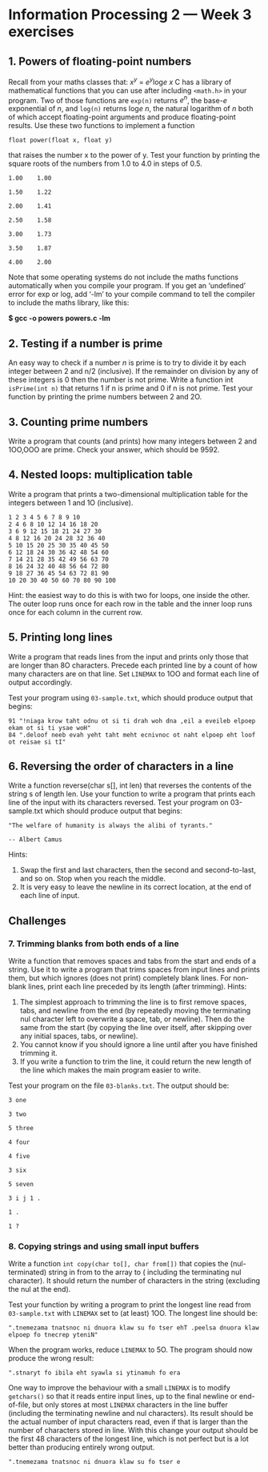 ﻿# Information Processing 2 — Week 3 exercises

## 1. Powers of floating-point numbers

Recall from your maths classes that: <i>x<sup>y</sup></i> = <i>e<sup>y</sup></i>log</sup><i>e x</i>
C has a library of mathematical functions that you can use after including `<math.h>` in your program.
Two of those functions are
`exp(n)` returns <i>e<sup>n</sup></i>, the base-<i>e</i> exponential of <i>n</i>, and
`log(n)` returns log*e n*, the natural logarithm of *n*
both of which accept floating-point arguments and produce floating-point results. Use these two functions to implement a
function

`float power(float x, float y)`

that raises the number x to the power of y. Test your function by printing the square roots of the numbers from 1.0 to
4.0 in steps of 0.5.

```
1.00	1.00

1.50	1.22

2.00	1.41

2.50	1.58

3.00	1.73

3.50	1.87

4.00	2.00
```

Note that some operating systems do not include the maths functions automatically when you compile your program. If you
get an ‘undefined’ error for exp or log, add ‘-lm’ to your compile command to tell the compiler to include the maths
library, like this:

**$ gcc -o powers powers.c -lm**

## 2. Testing if a number is prime

An easy way to check if a number *n* is prime is to try to divide it by each integer between 2 and n/2
(inclusive). If the remainder on division by any of these integers is 0 then the number is not prime.
Write a function int `isPrime(int n)` that returns 1 if n is prime and 0 if n is not prime. Test your function by
printing the prime numbers between 2 and 2O.

## 3. Counting prime numbers

Write a program that counts (and prints) how many integers between 2 and 1OO,OOO are prime. Check your answer, which
should be 9592.

## 4. Nested loops: multiplication table

Write a program that prints a two-dimensional multiplication table for the integers between 1 and 1O (inclusive).
```
1 2 3 4 5 6 7 8 9 10
2 4 6 8 10 12 14 16 18 20
3 6 9 12 15 18 21 24 27 30
4 8 12 16 20 24 28 32 36 40
5 10 15 20 25 30 35 40 45 50
6 12 18 24 30 36 42 48 54 60
7 14 21 28 35 42 49 56 63 70
8 16 24 32 40 48 56 64 72 80
9 18 27 36 45 54 63 72 81 90
10 20 30 40 50 60 70 80 90 100
```
Hint: the easiest way to do this is with two for loops, one inside the other. The outer loop runs once for each row in
the table and the inner loop runs once for each column in the current row.

## 5. Printing long lines

Write a program that reads lines from the input and prints only those that are longer than 8O characters. Precede each
printed line by a count of how many characters are on that line. Set `LINEMAX` to 1OO and format each line of output
accordingly.

Test your program using `03-sample.txt`, which should produce output that begins:

```
91 "!niaga krow taht odnu ot si ti drah woh dna ,eil a eveileb elpoep ekam ot si ti ysae woH"
84 ".deloof neeb evah yeht taht meht ecnivnoc ot naht elpoep eht loof ot reisae si tI"
```
## 6. Reversing the order of characters in a line

Write a function reverse(char s[], int len) that reverses the contents of the string s of length len. Use your function
to write a program that prints each line of the input with its characters reversed. Test your program on 03-sample.txt
which should produce output that begins:
```
"The welfare of humanity is always the alibi of tyrants."

-- Albert Camus
```
Hints:

1. Swap the first and last characters, then the second and second-to-last, and so on. Stop when you reach the middle.
2. It is very easy to leave the newline in its correct location, at the end of each line of input.

## Challenges

### 7. Trimming blanks from both ends of a line

Write a function that removes spaces and tabs from the start and ends of a string. Use it to write a program that trims
spaces from input lines and prints them, but which ignores (does not print) completely blank lines. For non-blank lines,
print each line preceded by its length (after trimming). Hints:

1. The simplest approach to trimming the line is to first remove spaces, tabs, and newline from the end (by repeatedly
   moving the terminating nul character left to overwrite a space, tab, or newline). Then do the same from the start (by
   copying the line over itself, after skipping over any initial spaces, tabs, or newline).
2. You cannot know if you should ignore a line until after you have finished trimming it.
3. If you write a function to trim the line, it could return the new length of the line which makes the main program
   easier to write.

Test your program on the file `03-blanks.txt`. The output should be:
```
3 one

3 two

5 three

4 four

4 five

3 six

5 seven

3 i j 1 .

1 .

1 ?
```

### 8. Copying strings and using small input buffers

Write a function `int copy(char to[], char from[])` that copies the (nul-terminated) string in from to the array to (
including the terminating nul character). It should return the number of characters in the string (excluding the nul at
the end).

Test your function by writing a program to print the longest line read from `03-sample.txt` with
`LINEMAX` set to (at least) 1OO. The longest line should be:

`".tnemezama tnatsnoc ni dnuora klaw su fo tser ehT .peelsa dnuora klaw elpoep fo tnecrep yteniN"`

When the program works, reduce `LINEMAX` to 5O. The program should now produce the wrong result:

`".stnaryt fo ibila eht syawla si ytinamuh fo era`

One way to improve the behaviour with a small `LINEMAX` is to modify `getchars()` so that it reads entire input lines, up to
the final newline or end-of-file, but only stores at most `LINEMAX` characters in the line buffer (including the
terminating newline and nul characters). Its result should be the actual number of input characters read, even if that
is larger than the number of characters stored in line. With this change your output should be the first 48 characters
of the longest line, which is not perfect but is a lot better than producing entirely wrong output.

`".tnemezama tnatsnoc ni dnuora klaw su fo tser e`